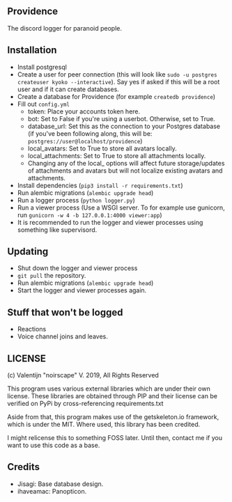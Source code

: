 ## Providence

The discord logger for paranoid people.

## Installation

- Install postgresql
- Create a user for peer connection (this will look like `sudo -u postgres createuser kyoko --interactive`). Say yes if asked if this will be a root user and if it can create databases.
- Create a database for Providence (for example `createdb providence`)
- Fill out `config.yml`
    - token: Place your accounts token here.
    - bot: Set to False if you're using a userbot. Otherwise, set to True.
    - database_url: Set this as the connection to your Postgres database (if you've been following along, this will be: `postgres://user@localhost/providence`)
    - local_avatars: Set to True to store all avatars locally.
    - local_attachments: Set to True to store all attachments locally.
    - Changing any of the local_ options will affect future storage/updates of attachments and avatars but will not localize existing avatars and attachments.
- Install dependencies (`pip3 install -r requirements.txt`)
- Run alembic migrations (`alembic upgrade head`)
- Run a logger process (`python logger.py`)
- Run a viewer process (Use a WSGI server. To for example use gunicorn, run `gunicorn -w 4 -b 127.0.0.1:4000 viewer:app`)
- It is recommended to run the logger and viewer processes using something like supervisord.

## Updating

- Shut down the logger and viewer process
- `git pull` the repository.
- Run alembic migrations (`alembic upgrade head`)
- Start the logger and viewer processes again.

## Stuff that won't be logged

- Reactions
- Voice channel joins and leaves.

## LICENSE

(c) Valentijn "noirscape" V. 2019, All Rights Reserved

This program uses various external libraries which are under their own license. These libraries are obtained through PIP and their license can be verified on PyPi by cross-referencing requirements.txt

Aside from that, this program makes use of the getskeleton.io framework, which is under the MIT. Where used, this library has been credited.

I might relicense this to something FOSS later. Until then, contact me if you want to use this code as a base.

## Credits

- Jisagi: Base database design.
- ihaveamac: Panopticon.